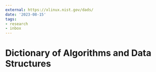 ```yaml
---
external: https://xlinux.nist.gov/dads/
date: '2023-08-15'
tags:
- research
- inbox
---
```


# Dictionary of Algorithms and Data Structures
